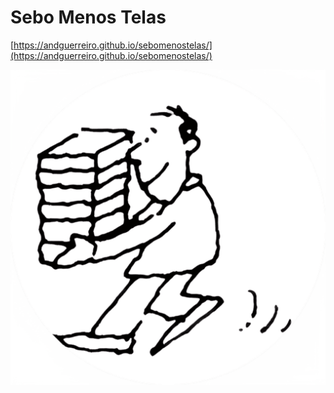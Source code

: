 # Sebo Menos Telas

[https://andguerreiro.github.io/sebomenostelas/](https://andguerreiro.github.io/sebomenostelas/)

![Logo](logo.png)
